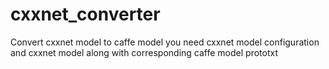 # cxxnet_converter
Convert cxxnet model to caffe model
you need cxxnet model configuration and cxxnet model along with corresponding caffe model prototxt
